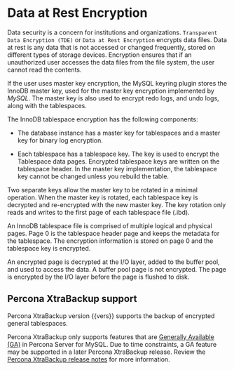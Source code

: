 # Data at Rest Encryption

Data security is a concern for institutions and organizations. `Transparent
Data Encryption (TDE)` or `Data at Rest Encryption` encrypts
data files. Data at rest is
any data that is not accessed or changed frequently, stored on different
types of storage devices. Encryption ensures that if an unauthorized user
accesses the data files from the file system, the user cannot read the contents.

If the user uses master key encryption, the MySQL keyring plugin stores the
InnoDB master key, used for the master key encryption implemented by *MySQL*.
The master key is also used to encrypt redo logs, and undo logs, along with the
tablespaces.

The InnoDB tablespace encryption has the following components:

* The database instance has a master key for tablespaces and a master key
for binary log encryption.

* Each tablespace has a tablespace key. The key is used to encrypt the
Tablespace data pages. Encrypted tablespace keys are written on
the tablespace header. In the master key implementation, the tablespace key
cannot be changed unless you rebuild the table.

Two separate keys allow the master key to be rotated in a minimal operation.
When the master key is rotated, each tablespace key is decrypted and
re-encrypted with the new master key. The key rotation only reads and writes to the first page of each tablespace file (.ibd).

An InnoDB tablespace file is comprised of multiple logical and physical pages.
Page 0 is the tablespace header page and keeps the metadata for the tablespace.
The encryption information is stored on page 0 and the tablespace key is
encrypted.

An encrypted page is decrypted at the I/O
layer, added to the buffer pool, and used to access the data. A buffer pool page is not encrypted. The page is encrypted by the I/O layer before the page is flushed to disk.

## Percona XtraBackup support

Percona XtraBackup version {{vers}} supports the backup of encrypted general tablespaces. 

Percona XtraBackup only supports features that are [Generally Available (GA)](glossary.md#general-availability-ga) in Percona Server for MySQL. Due to time constraints, a GA feature may be supported in a later Percona XtraBackup release. Review the [Percona XtraBackup release notes] for more information.

[Percona XtraBackup release notes]: https://docs.percona.com/percona-xtrabackup/innovation-release/release-notes/release-notes.html
